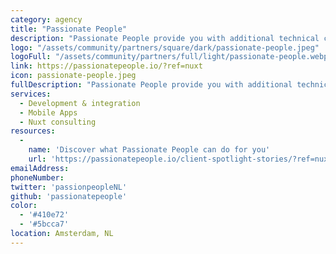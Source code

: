 ```yaml
---
category: agency
title: "Passionate People"
description: "Passionate People provide you with additional technical capacity to power-up your digital transformation journeys with our teams of first-class engineers and consultants. Full stack JavaScript Cloud Engineers ready to work with you and your teams."
logo: "/assets/community/partners/square/dark/passionate-people.jpeg"
logoFull: "/assets/community/partners/full/light/passionate-people.webp"
link: https://passionatepeople.io/?ref=nuxt
icon: passionate-people.jpeg
fullDescription: "Passionate People provide you with additional technical capacity to power-up your digital transformation journeys with our teams of first-class engineers and consultants. Full stack JavaScript Cloud Engineers ready to work with you and your teams."
services:
  - Development & integration
  - Mobile Apps
  - Nuxt consulting
resources:
  -
    name: 'Discover what Passionate People can do for you'
    url: 'https://passionatepeople.io/client-spotlight-stories/?ref=nuxt'
emailAddress:
phoneNumber:
twitter: 'passionpeopleNL'
github: 'passionatepeople'
color:
  - '#410e72'
  - '#5bcca7'
location: Amsterdam, NL
---
```

